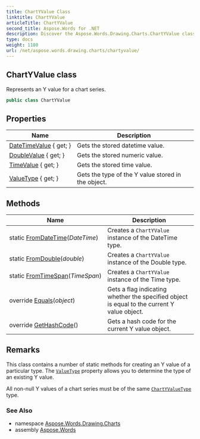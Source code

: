 ```yaml
---
title: ChartYValue Class
linktitle: ChartYValue
articleTitle: ChartYValue
second_title: Aspose.Words for .NET
description: Discover the Aspose.Words.Drawing.Charts.ChartYValue class for precise Y value representation in your chart series, enhancing your data visualization.
type: docs
weight: 1180
url: /net/aspose.words.drawing.charts/chartyvalue/
---
```

## ChartYValue class

Represents an Y value for a chart series.

```csharp
public class ChartYValue
```

## Properties

| Name | Description |
| --- | --- |
| [DateTimeValue](../../aspose.words.drawing.charts/chartyvalue/datetimevalue/) { get; } | Gets the stored datetime value. |
| [DoubleValue](../../aspose.words.drawing.charts/chartyvalue/doublevalue/) { get; } | Gets the stored numeric value. |
| [TimeValue](../../aspose.words.drawing.charts/chartyvalue/timevalue/) { get; } | Gets the stored time value. |
| [ValueType](../../aspose.words.drawing.charts/chartyvalue/valuetype/) { get; } | Gets the type of the Y value stored in the object. |

## Methods

| Name | Description |
| --- | --- |
| static [FromDateTime](../../aspose.words.drawing.charts/chartyvalue/fromdatetime/)(*DateTime*) | Creates a `ChartYValue` instance of the DateTime type. |
| static [FromDouble](../../aspose.words.drawing.charts/chartyvalue/fromdouble/)(*double*) | Creates a `ChartYValue` instance of the Double type. |
| static [FromTimeSpan](../../aspose.words.drawing.charts/chartyvalue/fromtimespan/)(*TimeSpan*) | Creates a `ChartYValue` instance of the Time type. |
| override [Equals](../../aspose.words.drawing.charts/chartyvalue/equals/)(*object*) | Gets a flag indicating whether the specified object is equal to the current Y value object. |
| override [GetHashCode](../../aspose.words.drawing.charts/chartyvalue/gethashcode/)() | Gets a hash code for the current Y value object. |

## Remarks

This class contains a number of static methods for creating an Y value of a particular type. The [`ValueType`](./valuetype/) property allows you to determine the type of an existing Y value.

All non-null Y values of a chart series must be of the same [`ChartYValueType`](../chartyvaluetype/) type.

### See Also

* namespace [Aspose.Words.Drawing.Charts](../../aspose.words.drawing.charts/)
* assembly [Aspose.Words](../../)
